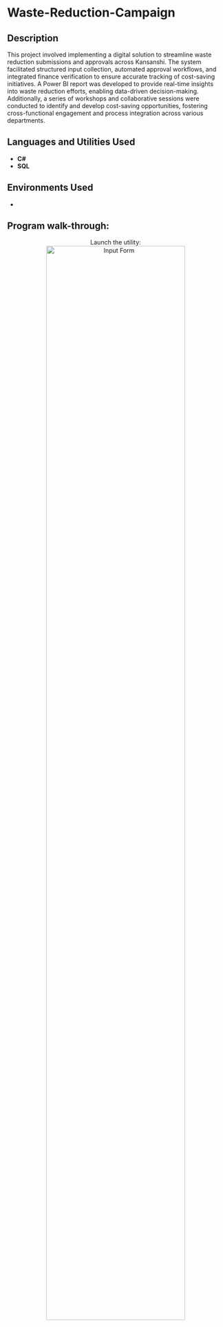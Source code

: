 
<h1> Waste-Reduction-Campaign</h1>


<h2>Description</h2>
This project involved implementing a digital solution to streamline waste reduction submissions and approvals across Kansanshi. The system facilitated structured input collection, automated approval workflows, and integrated finance verification to ensure accurate tracking of cost-saving initiatives. A Power BI report was developed to provide real-time insights into waste reduction efforts, enabling data-driven decision-making. Additionally, a series of workshops and collaborative sessions were conducted to identify and develop cost-saving opportunities, fostering cross-functional engagement and process integration across various departments.
<br />


<h2>Languages and Utilities Used</h2>

- <b>C#</b> 
- <b>SQL</b>

<h2>Environments Used </h2>

- <b></b> 

<h2>Program walk-through:</h2>

<p align="center">
Launch the utility: <br/>
<img src="https://imgur.com/a/X5ho8nJ" height="80%" width="80%" alt="Input Form"/>
<br />
<br />
